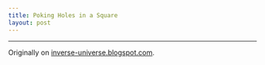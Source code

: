 ```yaml
---
title: Poking Holes in a Square
layout: post
---
```



---------------------------------------------

Originally on [inverse-universe.blogspot.com](https://inverse-universe.blogspot.com/2010/03/man-trying-to-keep-myself-to-these.html).
